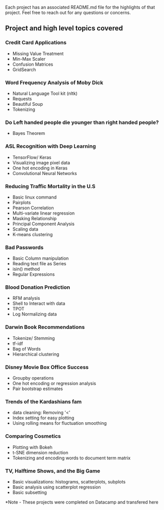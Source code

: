 Each project has an associated README.md file for the highlights of that project.
Feel free to reach out for any questions or concerns.
## Project and high level topics covered

### Credit Card Applications 
* Missing Value Treatment
* Min-Max Scaler
* Confusion Matrices
* GridSearch

### Word Frequency Analysis of Moby Dick
* Natural Language Tool kit (nltk)
* Requests
* Beautiful Soup
* Tokenizing

### Do Left handed people die younger than right handed people?
* Bayes Theorem

### ASL Recognition with Deep Learning
* TensorFlow/ Keras
* Visualizing image pixel data
* One hot encoding in Keras
* Convolutional Neural Networks


### Reducing Traffic Mortality in the U.S
* Basic linux command
* Pairplots
* Pearson Correlation
* Multi-variate linear regression
* Masking Relationship
* Principal Component Analysis
* Scaling data
* K-means clustering


### Bad Passwords
* Basic Column manipulation
* Reading text file as Series
* isin() method
* Regular Expressions


### Blood Donation Prediction
* RFM analysis
* Shell to Interact with data
* TPOT
* Log Normalizing data

### Darwin Book Recommendations
* Tokenize/ Stemming
* tf-idf
* Bag of Words
* Hierarchical clustering

### Disney Movie Box Office Success
* Groupby operations
* One hot encoding or regression analysis
* Pair bootstrap estimates

### Trends of the Kardashians fam
* data cleaning: Removing '<'
* Index setting for easy plotting
* Using rolling means for fluctuation smoothing

### Comparing Cosmetics
* Plotting with Bokeh
* t-SNE dimension reduction
* Tokenizing and encoding words to document term matrix

### TV, Halftime Shows, and the Big Game
* Basic visualizations: histograms, scatterplots, subplots
* Basic analysis using scatterplot regression
* Basic subsetting


*Note - These projects were completed on Datacamp and transfered here
